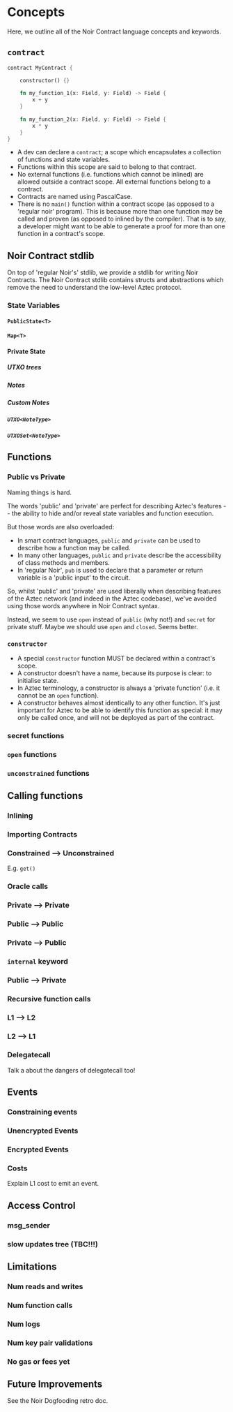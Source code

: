 # Concepts

<!-- Note to help authors: there's this big hackmd, which is out of date, but contains lots of detail. It might help with a first draft: https://hackmd.io/3aoMU-2GT3mCl4Vl4nTBkg?both -->


Here, we outline all of the Noir Contract language concepts and keywords.

## `contract`

```rust
contract MyContract {

    constructor() {}
    
    fn my_function_1(x: Field, y: Field) -> Field {
        x + y
    }
    
    fn my_function_2(x: Field, y: Field) -> Field {
        x * y
    }
}
```

- A dev can declare a `contract`; a scope which encapsulates a collection of functions and state variables.
- Functions within this scope are said to belong to that contract.
- No external functions (i.e. functions which cannot be inlined) are allowed outside a contract scope. All external functions belong to a contract.
- Contracts are named using PascalCase.
- There is no `main()` function within a contract scope (as opposed to a 'regular noir' program). This is because more than one function may be called and proven (as opposed to inlined by the compiler). That is to say, a developer might want to be able to generate a proof for more than one function in a contract's scope.

## Noir Contract stdlib

On top of 'regular Noir's' stdlib, we provide a stdlib for writing Noir Contracts. The Noir Contract stdlib contains structs and abstractions which remove the need to understand the low-level Aztec protocol.

### State Variables

#### `PublicState<T>`

#### `Map<T>`

#### Private State

##### UTXO trees

##### Notes

##### Custom Notes

##### `UTXO<NoteType>`

##### `UTXOSet<NoteType>`



## Functions

### Public vs Private

Naming things is hard.

The words 'public' and 'private' are perfect for describing Aztec's features -- the ability to hide and/or reveal state variables and function execution.

But those words are also overloaded:
- In smart contract languages, `public` and `private` can be used to describe how a function may be called.
- In many other languages, `public` and `private` describe the accessibility of class methods and members.
- In 'regular Noir', `pub` is used to declare that a parameter or return variable is a 'public input' to the circuit. 

So, whilst 'public' and 'private' are used liberally when describing features of the Aztec network (and indeed in the Aztec codebase), we've avoided using those words anywhere in Noir Contract syntax.

Instead, we seem to use `open` instead of `public` (why not!) and `secret` for private stuff. Maybe we should use `open` and `closed`. Seems better.

### `constructor`

- A special `constructor` function MUST be declared within a contract's scope.
- A constructor doesn't have a name, because its purpose is clear: to initialise state.
- In Aztec terminology, a constructor is always a 'private function' (i.e. it cannot be an `open` function).
- A constructor behaves almost identically to any other function. It's just important for Aztec to be able to identify this function as special: it may only be called once, and will not be deployed as part of the contract.

### secret functions

### `open` functions

### `unconstrained` functions



## Calling functions

### Inlining

### Importing Contracts

### Constrained --> Unconstrained

E.g. `get()`

### Oracle calls

### Private --> Private

### Public --> Public

### Private --> Public

### `internal` keyword

### Public --> Private

### Recursive function calls

### L1 --> L2

### L2 --> L1

### Delegatecall

Talk a about the dangers of delegatecall too!



## Events

### Constraining events

### Unencrypted Events

### Encrypted Events

### Costs

Explain L1 cost to emit an event.



## Access Control

### msg_sender

### slow updates tree (TBC!!!)







## Limitations

### Num reads and writes

### Num function calls

### Num logs

### Num key pair validations

### No gas or fees yet


## Future Improvements

See the Noir Dogfooding retro doc.